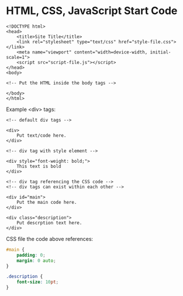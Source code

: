 # HTML, CSS, JavaScript Start Code

```markup
<!DOCTYPE html>
<head>
    <title>Site Title</title>
    <link rel="stylesheet" type="text/css" href="style-file.css"></link>
    <meta name="viewport" content="width=device-width, initial-scale=1">
    <script src="script-file.js"></script>
</head>
<body>

<!-- Put the HTML inside the body tags -->

</body>
</html>
```

Example \<div> tags:

```markup
<!-- default div tags -->

<div>
    Put text/code here.
</div>

<!-- div tag with style element -->

<div style="font-weight: bold;">
    This text is bold
</div>

<!-- div tag referencing the CSS code -->
<!-- div tags can exist within each other -->

<div id="main">
    Put the main code here.
</div>

<div class="description">
    Put descrption text here.
</div>
```

CSS file the code above references:

```css
#main {
    padding: 0;
    margin: 0 auto;
}

.description {
    font-size: 10pt;
}
```

